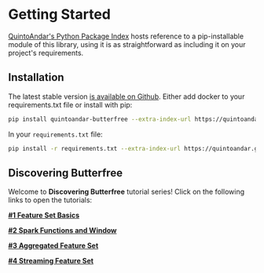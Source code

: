 # Getting Started

[QuintoAndar's Python Package Index](https://quintoandar.github.io/python-package-server/)
hosts reference to a pip-installable module of this library, using it is
as straightforward as including it on your project's requirements.

## Installation

The latest stable version [is available on Github](https://github.com/quintoandar/butterfree/tree/master). Either add docker to your requirements.txt file or install with pip:

```bash
pip install quintoandar-butterfree --extra-index-url https://quintoandar.github.io/python-package-server/
```

In your `requirements.txt` file:

```bash
pip install -r requirements.txt --extra-index-url https://quintoandar.github.io/python-package-server/
```

## Discovering Butterfree

Welcome to **Discovering Butterfree** tutorial series! Click on the following links to open the tutorials:

**[#1 Feature Set Basics](https://github.com/quintoandar/butterfree/blob/master/examples/simple_feature_set/simple_feature_set.ipynb)**

**[#2 Spark Functions and Window](https://github.com/quintoandar/butterfree/blob/master/examples/spark_function_and_window/spark_function_and_window.ipynb)**

**[#3 Aggregated Feature Set](https://github.com/quintoandar/butterfree/blob/master/examples/aggregated_feature_set/aggregated_feature_set%20.ipynb)**

**[#4 Streaming Feature Set](https://github.com/quintoandar/butterfree/blob/master/examples/streaming_feature_set/streaming_feature_set.ipynb)**